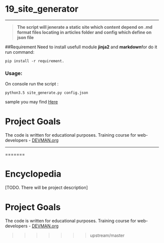 # 19_site_generator
____
> **The script will jenerate a static site which content depend on .md format files locating in articles folder and config which define on json file**

##Requirement
Need to install usefull module **jinja2** and **markdown**for do it run command:
```
pip install -r requirement.
```
### Usage:
On console run the script :
```
python3.5 site_generate.py config.json 
```
sample you may find [Here](https://samstudy.github.io/19_site_generator/site/index)

# Project Goals

The code is written for educational purposes. Training course for web-developers - [DEVMAN.org](https://devman.org)
____
=======
# Encyclopedia

[TODO. There will be project description]

# Project Goals

The code is written for educational purposes. Training course for web-developers - [DEVMAN.org](https://devman.org)
>>>>>>> upstream/master
